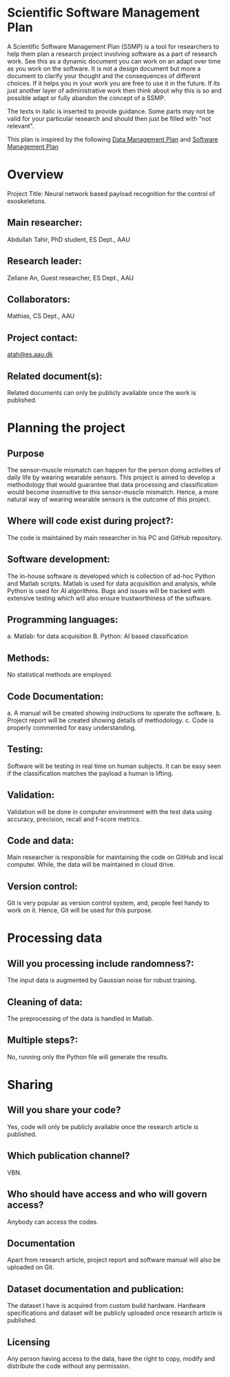 # Scientific Software Management Plan

A Scientific Software Management Plan (SSMP) is a tool for researchers to help them plan a research project involving software as a part of research work. See this as a dynamic document you can work on an adapt over time as you work on the software. It is not a design document but more a document to clarify your thought and the consequences of different choices. If it helps you in your work you are free to use it in the future. If its just another layer of administrative work then think about why this is so and possible adapt or fully abandon the concept of a SSMP.

The texts in italic is inserted to provide guidance. Some parts may not be valid for your particular research and should then just be filled with "not relevant".

This plan is inspired by the following [Data Management Plan](https://healthsciences.ku.dk/research/responsible-conduct-of-research/SUND_Data_Management_Plan_Template_Final.docx/SUND_Data_Management_Plan_Template_Final.docx) and [Software Management Plan](https://doi.org/10.5281/zenodo.2159713)

# Overview

Project Title: Neural network based payload recognition for the control of exoskeletons.

## Main researcher: 
Abdullah Tahir, PhD student, ES Dept., AAU

## Research leader: 
Zeliane An, Guest researcher, ES Dept., AAU

## Collaborators: 
Mathias, CS Dept., AAU

## Project contact: 
atah@es.aau.dk

## Related document(s): 
Related documents can only be publicly available once the work is published.

# Planning the project

## Purpose
The sensor-muscle mismatch can happen for the person doing activities of daily life by wearing wearable sensors. This project is aimed to develop a methodology that would guarantee that data processing and classification would become insensitive to this sensor-muscle mismatch. Hence, a more natural way of wearing wearable sensors is the outcome of this project.

## Where will code exist during project?: 
The code is maintained by main researcher in his PC and GitHub repository.

## Software development: 
The in-house software is developed which is collection of ad-hoc Python and Matlab scripts. Matlab is used for data acquisition and analysis, while Python is used for AI algorithms. Bugs and issues will be tracked with extensive testing which will also ensure trustworthiness of the software.

## Programming languages:
a. Matlab: for data acquisition
B. Python: AI based classification

## Methods: 
No statistical methods are employed.

## Code Documentation: 
a. A manual will be created showing instructions to operate the software.
b. Project report will be created showing details of methodology.
c. Code is properly commented for easy understanding.

## Testing: 
Software will be testing in real time on human subjects. It can be easy seen if the classification matches the payload a human is lifting.

## Validation: 
Validation will be done in computer environment with the test data using accuracy, precision, recall and f-score metrics.

## Code and data: 
Main researcher is responsible for maintaining the code on GitHub and local computer. While, the data will be maintained in cloud drive.

## Version control: 
Git is very popular as version control system, and, people feel handy to work on it. Hence, Git will be used for this purpose.

# Processing data

##  Will you processing include randomness?: 
The input data is augmented by Gaussian noise for robust training.

## Cleaning of data: 
The preprocessing of the data is handled in Matlab.

## Multiple steps?: 
No, running only the Python file will generate the results.

# Sharing
## Will you share your code? 
Yes, code will only be publicly available once the research article is published.

## Which publication channel? 
VBN.

## Who should have access and who will govern access?
Anybody can access the codes.

## Documentation 
Apart from research article, project report and software manual will also be uploaded on Git.

## Dataset documentation and publication: 
The dataset I have is acquired from custom build hardware. Hardware specifications and dataset will be publicly uploaded once research article is published.

## Licensing 
Any person having access to the data, have the right to copy, modify and distribute the code without any permission.

